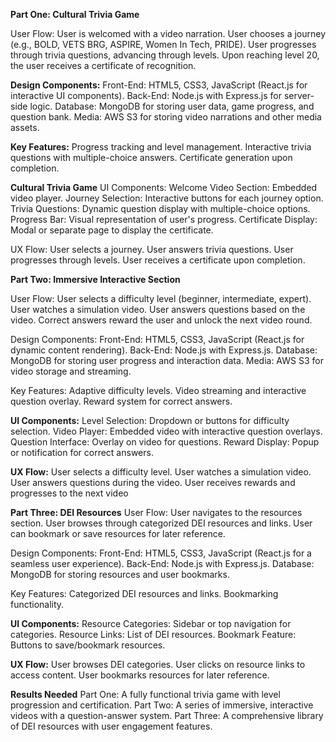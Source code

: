 **Part One: Cultural Trivia Game**

User Flow:
User is welcomed with a video narration.
User chooses a journey (e.g., BOLD, VETS BRG, ASPIRE, Women In Tech, PRIDE).
User progresses through trivia questions, advancing through levels.
Upon reaching level 20, the user receives a certificate of recognition.

**Design Components:**
Front-End: HTML5, CSS3, JavaScript (React.js for interactive UI components).
Back-End: Node.js with Express.js for server-side logic.
Database: MongoDB for storing user data, game progress, and question bank.
Media: AWS S3 for storing video narrations and other media assets.

**Key Features:**
Progress tracking and level management.
Interactive trivia questions with multiple-choice answers.
Certificate generation upon completion.

**Cultural Trivia Game**
UI Components:
Welcome Video Section: Embedded video player.
Journey Selection: Interactive buttons for each journey option.
Trivia Questions: Dynamic question display with multiple-choice options.
Progress Bar: Visual representation of user's progress.
Certificate Display: Modal or separate page to display the certificate.

UX Flow:
User selects a journey.
User answers trivia questions.
User progresses through levels.
User receives a certificate upon completion.


**Part Two: Immersive Interactive Section**

User Flow:
User selects a difficulty level (beginner, intermediate, expert).
User watches a simulation video.
User answers questions based on the video.
Correct answers reward the user and unlock the next video round.

Design Components:
Front-End: HTML5, CSS3, JavaScript (React.js for dynamic content rendering).
Back-End: Node.js with Express.js.
Database: MongoDB for storing user progress and interaction data.
Media: AWS S3 for video storage and streaming.

Key Features:
Adaptive difficulty levels.
Video streaming and interactive question overlay.
Reward system for correct answers.

**UI Components:**
Level Selection: Dropdown or buttons for difficulty selection.
Video Player: Embedded video with interactive question overlays.
Question Interface: Overlay on video for questions.
Reward Display: Popup or notification for correct answers.

**UX Flow:**
User selects a difficulty level.
User watches a simulation video.
User answers questions during the video.
User receives rewards and progresses to the next video


**Part Three: DEI Resources**
User Flow:
User navigates to the resources section.
User browses through categorized DEI resources and links.
User can bookmark or save resources for later reference.

Design Components:
Front-End: HTML5, CSS3, JavaScript (React.js for a seamless user experience).
Back-End: Node.js with Express.js.
Database: MongoDB for storing resources and user bookmarks.

Key Features:
Categorized DEI resources and links.
Bookmarking functionality.

**UI Components:**
Resource Categories: Sidebar or top navigation for categories.
Resource Links: List of DEI resources.
Bookmark Feature: Buttons to save/bookmark resources.

**UX Flow:**
User browses DEI categories.
User clicks on resource links to access content.
User bookmarks resources for later reference.

**Results Needed**
Part One:
A fully functional trivia game with level progression and certification.
Part Two:
A series of immersive, interactive videos with a question-answer system.
Part Three:
A comprehensive library of DEI resources with user engagement features.
